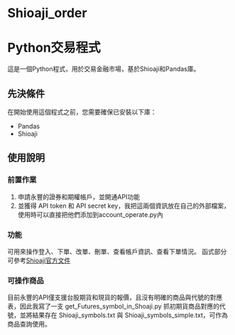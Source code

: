 # Shioaji_order
 # Python交易程式

這是一個Python程式，用於交易金融市場，基於Shioaji和Pandas庫。

## 先決條件

在開始使用這個程式之前，您需要確保已安裝以下庫：

- Pandas
- Shioaji

## 使用說明

### 前置作業

1. 申請永豐的證券和期權帳戶，並開通API功能
2. 並獲得 API token 和 API secret key，我把這兩個資訊放在自己的外部檔案，使用時可以直接把他們添加到account_operate.py內

### 功能

可用來操作登入、下單、改單、刪單、查看帳戶資訊、查看下單情況。
函式部分可參考[Shioaji官方文件](https://sinotrade.github.io/zh_TW/)

### 可操作商品

目前永豐的API僅支援台股期貨和現貨的報價，且沒有明確的商品與代號的對應表，因此我寫了一支 get_Futures_symbol_in_Shoaji.py 抓初期貨商品對應的代號，並將結果存在 Shioaji_symbols.txt 與 Shioaji_symbols_simple.txt，可作為商品查詢使用。

